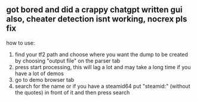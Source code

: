 got bored and did a crappy chatgpt written gui
also, cheater detection isnt working, nocrex pls fix
---------------------------------------------------------------------------------
how to use:
1. find your tf2 path and choose where you want the dump to be created by choosing "output file" on the parser tab
2. press start processing, this will lag a lot and may take a long time if you have a lot of demos
3. go to demo browser tab
4. search for the name or if you have a steamid64 put "steamid:" (without the quotes) in front of it and then press search
